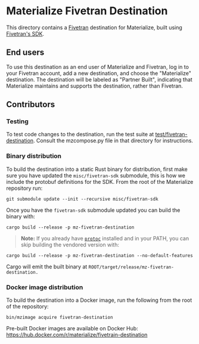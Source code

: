 # Materialize Fivetran Destination

This directory contains a [Fivetran] destination for Materialize, built using
[Fivetran's SDK][fivetran-sdk].

## End users

To use this destination as an end user of Materialize and Fivetran, log in to
your Fivetran account, add a new destination, and choose the "Materialize"
destination. The destination will be labeled as "Partner Built", indicating that
Materialize maintains and supports the destination, rather than Fivetran.

## Contributors

### Testing

To test code changes to the destination, run the test suite at
[test/fivetran-destination]. Consult the mzcompose.py file in that directory
for instructions.

### Binary distribution

To build the destination into a static Rust binary for distribution, first make sure you have
updated the `misc/fivetran-sdk` submodule, this is how we include the protobuf definitions for the
SDK. From the root of the Materialize repository run:

```shell
git submodule update --init --recursive misc/fivetran-sdk
```

Once you have the `fivetran-sdk` submodule updated you can build the binary with:

```shell
cargo build --release -p mz-fivetran-destination
```

> **Note:** If you already have [`protoc`](https://grpc.io/docs/protoc-installation/) installed
and in your PATH, you can skip building the vendored version with:

```shell
cargo build --release -p mz-fivetran-destination --no-default-features
```

Cargo will emit the built binary at
`ROOT/target/release/mz-fivetran-destination.`

### Docker image distribution

To build the destination into a Docker image, run the following from the root of
the repository:

```
bin/mzimage acquire fivetran-destination
```

Pre-built Docker images are available on Docker Hub:
<https://hub.docker.com/r/materialize/fivetrain-destination>

[fivetran]: https://fivetran.com
[fivetran-sdk]: https://github.com/fivetran/fivetran_sdk
[test/fivetran-destination]: ../test/fivetran-destination

